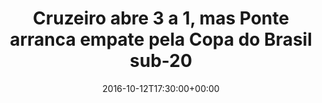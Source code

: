 ---
layout: post
title: "Cruzeiro abre 3 a 1, mas Ponte arranca empate pela Copa do Brasil sub-20"
date: 2016-10-12T17:30:00+00:00
external_link: "http://globoesporte.globo.com/sp/campinas-e-regiao/futebol/copa-do-brasil/noticia/2016/10/ponte-e-cruzeiro-empatam-por-3-3-nas-oitavas-da-copa-do-brasil-sub-20.html"
categories: news globo.com
---